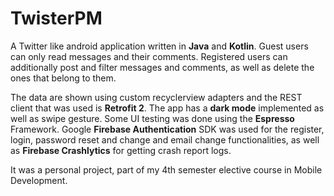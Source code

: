 # TwisterPM
A Twitter like android application written in **Java** and **Kotlin**.
Guest users can only read messages and their comments. Registered users can additionally post and filter messages and comments, as well as delete the ones that belong to them.

The data are shown using custom recyclerview adapters and the REST client that was used is **Retrofit 2**.
The app has a **dark mode** implemented as well as swipe gesture. Some UI testing was done using the **Espresso** Framework.
Google **Firebase Authentication** SDK was used for the register, login, password reset and change and email change functionalities, as well as **Firebase Crashlytics** for getting crash report logs.

It was a personal project, part of my 4th semester elective course in Mobile Development.
